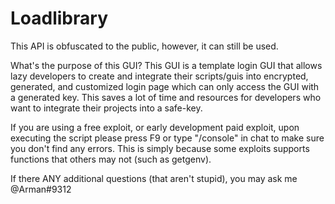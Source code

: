 # Loadlibrary
This API is obfuscated to the public, however, it can still be used.

What's the purpose of this GUI? 
This GUI is a template login GUI that allows lazy developers to create and integrate their scripts/guis into encrypted, generated, and customized login page which can only access the GUI with a generated key. This saves a lot of time and resources for developers who want to integrate their projects into a safe-key.

If you are using a free exploit, or early development paid exploit, upon executing the script please press F9 or type "/console" in chat to make sure you don't find any errors. This is simply because some exploits supports functions that others may not (such as getgenv).

If there ANY additional questions (that aren't stupid), you may ask me @Arman#9312
